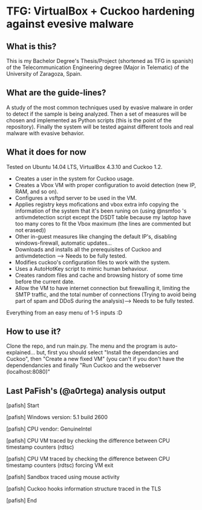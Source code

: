 # TFG: VirtualBox + Cuckoo hardening against evesive malware
## What is this?
This is my Bachelor Degree's Thesis/Project (shortened as TFG in spanish) of the Telecommunication Engineering degree (Major in Telematic) of the University of Zaragoza, Spain.

## What are the guide-lines?
A study of the most common techniques used by evasive malware in order to detect if the sample is being analyzed. Then a set of measures will be chosen and implemented as Python scripts (this is the point of the repository). Finally the system will be tested against different tools and real malware with evasive behavior.

## What it does for now
Tested on Ubuntu 14.04 LTS, VirtualBox 4.3.10 and Cuckoo 1.2.
- Creates a user in the system for Cuckoo usage.
- Creates a Vbox VM with proper configuration to avoid detection (new IP, RAM, and so on).
- Configures a vsftpd server to be used in the VM.
- Applies registry keys mofications and vbox extra info copying the information of the system that it's been runing on (using @nsmfoo 's antivmdetection script except the DSDT table because my laptop have too many cores to fit the Vbox maximum (the lines are commented but not erased))
- Other in-guest measures like changing the default IP's, disabling windows-firewall, automatic updates...
- Downloads and installs all the prerequisites of Cuckoo and antivmdetection --> Needs to be fully tested.
- Modifies cuckoo's configuration files to work with the system.
- Uses a AutoHotKey script to mimic human behaviour.
- Creates random files and cache and browsing history of some time before the current date. 
- Allow the VM to have internet connection but firewalling it, limiting the SMTP traffic, and the total number of connections (Trying to avoid being part of spam and DDoS during the analysis)--> Needs to be fully tested.

Everything from an easy menu of 1-5 inputs :D
## How to use it?
Clone the repo, and run main.py. 
The menu and the program is auto-explained... but, first you should select "Install the dependancies and Cuckoo", then "Create a new fixed VM" (you can't if you don't have the dependendancies and finally "Run Cuckoo and the webserver (localhost:8080)"

## Last PaFish's (@a0rtega) analysis output
[pafish] Start

[pafish] Windows version: 5.1 build 2600

[pafish] CPU vendor: GenuineIntel

[pafish] CPU VM traced by checking the difference between CPU timestamp counters (rdtsc)

[pafish] CPU VM traced by checking the difference between CPU timestamp counters (rdtsc) forcing VM exit

[pafish] Sandbox traced using mouse activity

[pafish] Cuckoo hooks information structure traced in the TLS

[pafish] End
